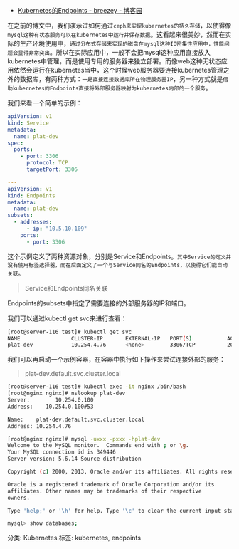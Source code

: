 

* [Kubernetes的Endpoints - breezey - 博客园 ](http://www.cnblogs.com/breezey/p/6586962.html)

在之前的博文中，我们演示过如何通过`ceph来实现kubernetes的持久存储`，以使得像`mysql这种有状态服务可以在kubernetes中运行并保存数据`。这看起来很美妙，然而在实际的生产环境使用中，`通过分布式存储来实现的磁盘在mysql这种IO密集性应用中，性能问题会显得非常突出`。所以在实际应用中，一般不会把mysql这种应用直接放入kubernetes中管理，而是使用专用的服务器来独立部署。而像web这种无状态应用依然会运行在kubernetes当中，这个时候web服务器要连接kubernetes管理之外的数据库，有两种方式：`一是直接连接数据库所在物理服务器IP`，另一种方式就是`借助kubernetes的Endpoints直接将外部服务器映射为kubernetes内部的一个服务`。

我们来看一个简单的示例：

```yaml
apiVersion: v1
kind: Service
metadata:
  name: plat-dev
spec:
  ports:
    - port: 3306
      protocol: TCP
      targetPort: 3306

---
apiVersion: v1
kind: Endpoints
metadata:
  name: plat-dev
subsets:
  - addresses:
      - ip: "10.5.10.109"
    ports:
      - port: 3306
```
这个示例定义了两种资源对象，分别是Service和Endpoints。`其中Service的定义并没有使用标签选择器，而在后面定义了一个与Service同名的Endpoints，以使得它们能自动关联`。

> Service和Endpoints同名关联

Endpoints的subsets中指定了需要连接的外部服务器的IP和端口。

我们可以通过kubectl get svc来进行查看：
```sh
[root@server-116 test]# kubectl get svc
NAME                CLUSTER-IP       EXTERNAL-IP   PORT(S)           AGE
plat-dev            10.254.4.76      <none>        3306/TCP          20m
```
我们可以再启动一个示例容器，在容器中执行如下操作来尝试连接外部的服务：

> plat-dev.default.svc.cluster.local

```sh
[root@server-116 test]# kubectl exec -it nginx /bin/bash
[root@nginx nginx]# nslookup plat-dev
Server:        10.254.0.100
Address:    10.254.0.100#53

Name:    plat-dev.default.svc.cluster.local
Address: 10.254.4.76

[root@nginx nginx]# mysql -uxxx -pxxx -hplat-dev
Welcome to the MySQL monitor.  Commands end with ; or \g.
Your MySQL connection id is 349446
Server version: 5.6.14 Source distribution

Copyright (c) 2000, 2013, Oracle and/or its affiliates. All rights reserved.

Oracle is a registered trademark of Oracle Corporation and/or its
affiliates. Other names may be trademarks of their respective
owners.

Type 'help;' or '\h' for help. Type '\c' to clear the current input statement.

mysql> show databases;
```
 

分类: Kubernetes
标签: kubernetes, endpoints